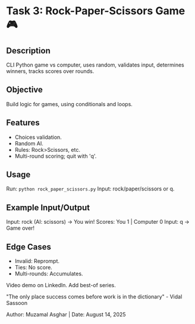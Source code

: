 # Task 3: Rock-Paper-Scissors Game 🎮

## Description
CLI Python game vs computer, uses random, validates input, determines winners, tracks scores over rounds.

## Objective
Build logic for games, using conditionals and loops.

## Features
- Choices validation.
- Random AI.
- Rules: Rock>Scissors, etc.
- Multi-round scoring; quit with 'q'.

## Usage
Run: `python rock_paper_scissors.py`
Input: rock/paper/scissors or q.

## Example Input/Output
Input: rock (AI: scissors) -> You win!
Scores: You 1 | Computer 0
Input: q -> Game over!

## Edge Cases
- Invalid: Reprompt.
- Ties: No score.
- Multi-rounds: Accumulates.

Video demo on LinkedIn. Add best-of series.

"The only place success comes before work is in the dictionary" - Vidal Sassoon

Author: Muzamal Asghar | Date: August 14, 2025